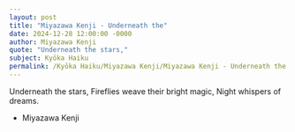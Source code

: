 ```yaml
---
layout: post
title: "Miyazawa Kenji - Underneath the"
date: 2024-12-28 12:00:00 -0000
author: Miyazawa Kenji
quote: "Underneath the stars,"
subject: Kyōka Haiku
permalink: /Kyōka Haiku/Miyazawa Kenji/Miyazawa Kenji - Underneath the
---
```


Underneath the stars,
Fireflies weave their bright magic,
Night whispers of dreams.



- Miyazawa Kenji
